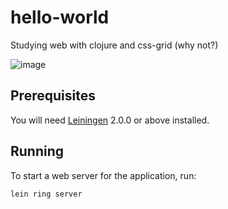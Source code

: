 # hello-world

Studying web with clojure and css-grid (why not?)

![image](https://user-images.githubusercontent.com/16295402/89952803-41320b00-dc04-11ea-9e87-78fc869a43bf.png)


## Prerequisites

You will need [Leiningen][] 2.0.0 or above installed.

[leiningen]: https://github.com/technomancy/leiningen

## Running

To start a web server for the application, run:

    lein ring server
